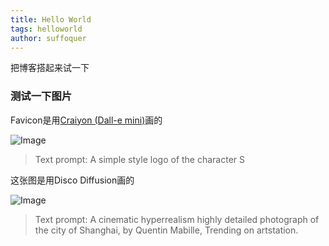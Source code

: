 ```yaml
---
title: Hello World
tags: helloworld
author: suffoquer
---
```


把博客搭起来试一下

<!--more-->

### 测试一下图片

Favicon是用[Craiyon (Dall-e mini)](https://www.craiyon.com/)画的

![Image](https://raw.githubusercontent.com/Suffoquer-fang/suffoquer-fang.github.io/main/assets/android-chrome-256x256.png)
> Text prompt: A simple style logo of the character S



这张图是用Disco Diffusion画的

![Image](https://raw.githubusercontent.com/Suffoquer-fang/suffoquer-fang.github.io/main/imgs/Shanghai.png)
> Text prompt: A cinematic hyperrealism highly detailed photograph of the city of Shanghai, by Quentin Mabille, Trending on artstation.

